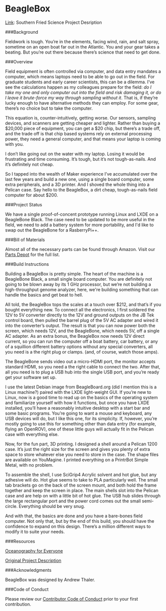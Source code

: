 # BeagleBox

[Link](http://www.southernfriedscience.com/?p=18661): Southern Fried Science Project Desription

###Background

Fieldwork is tough. You’re in the elements, facing wind, rain, and salt spray, sometime on an open boat far out in the Atlantic. You and your gear takes a beating. But you’re out there because there’s science that need to get done.

###Overview

Field equipment is often controlled via computer, and data entry mandates a computer, which means laptops need to be able to go out in the field. For graduate students and early career scientists, this can be a dilemma. I’ve see the calculations happen as my colleagues prepare for the field: *do I take my one and only computer out into the field and risk damaging it, or do I leave it brute-force my way through sampling without it*. That is, if they’re lucky enough to have alternative methods they can employ. For some gear, there’s no choice but to take the computer.

This equation is, counter-intuitively, getting worse. Our sensors, sampling devices, and scanners are getting cheaper and lighter. Rather than buying a $20,000 piece of equipment, you can get a $20 chip, but there’s a trade off, and the trade off is that chip based systems rely on external processing power, they need a general computer, and that means your laptop is coming with you.

I don’t like going out on the water with my laptop. Losing it would be frustrating and time consuming. It’s tough, but it’s not tough-as-nails. And it’s definitely not cheap.

So I tapped into the wealth of Maker experience I’ve accumulated over the last few years and build a new one, using a single board computer, some extra peripherals, and a 3D printer. And I shoved the whole thing into a Pelican case. Say hello to the BeagleBox, a dirt cheap, tough-as-nails field computer for about $200.

###Project Status

We have a single proof-of-concent prototype running Linux and LXDE on a BeagleBone Black. The case need to be updated to be more useful in the field, we need to add a battery system for more portability, and I'd like to swap out the BeagleBone for a RasberryPi++. 

###Bill of Materials

Almost all of the necessary parts can be found through Amazon. Visit our [Parts Depot](http://oceanographyforeveryone.com/depot.html) for the full list.

###Build Instructions

Building a BeagleBox is pretty simple. The heart of the machine is a BeagleBone Black, a small single board computer. You are definitely not going to be blown away by its 1 GHz processor, but we’re not building a high-throughput genome analyzer, here, we're building something that can handle the basics and get beat to hell. 

All told, the BeagleBox tops the scales at a touch over $212, and that’s if you bought everything new. To connect all the electronics, I first soldered the 12V to 5V converter directly to the 12V and ground outputs on the JB Tek control board, then pulled the barrel plug of the 5V AC adapter and wired it into the converter’s output. The result is that you can now power both the screen, which needs 12V, and the BeagleBone, which needs 5V, off a single AC adapter. As an extra bonus, the BeagleBox now needs 12V direct current, so you can run the computer off a boat battery, car battery, or any of a squillion different battery options without any special converters, all you need is a the right plug or clamps. (and, of course, watch those amps).

The BeagleBone sends video out a micro-HDMI port, the monitor accepts standard HDMI, so you need a the right cable to connect the two. After that, all you need is to plug a USB hub into the single USB port, and you’re ready get your software set up.

I use the latest Debian image from BeagleBoard.org (did I mention this is a Linux machine?) paired with the LXDE light-weight GUI. If you’re new to Linux, now is a good time to read up on the basics of the operating system and familiarize yourself with how it functions, but once you have LXDE installed, you’ll have a reasonably intuitive desktop with a start bar and some basic programs. You’re going to want a mouse and keyboard, any USB devices will do, but I like this one, for its simplicity. If, however, you’re mostly going to use this for something other than data entry (for example, flying an OpenROV), one of these little guys will actually fit in the Pelican case with everything else.

Now, for the fun part, 3D printing. I designed a shell around a Pelican 1200 case. It’s just the right size for the screen and gives you plenty of extra space to store whatever else you need to store in the case. The shape files are available on YouMagine. I printed everything on a PrintrBot Simple Metal, with no problem.

To assemble the shell, I use SciGrip4 Acrylic solvent and hot glue, but any adhesive will do. Hot glue seems to take to PLA particularly well. The small tab brackets go on the back of the screen mount, and both hold the frame together and keep the screen in place. The main shells slot into the Pelican case and are help on with a little bit of hot glue. The USB hub slides through the large rectangular port and the power cord comes out the small semi-circle. Everything should be very snug.

And with that, the basics are done and you have a bare-bones field computer. Not only that, but by the end of this build, you should have the confidence to expand on this design. There’s a million different ways to modify it to suite your needs.

###Resources

[Oceanography for Everyone](http://oceanographyforeveryone.com/)

[Original Project Description](http://www.southernfriedscience.com/?p=18661)

###Acknowledgments

BeagleBox was designed by Andrew Thaler. 

###Code of Conduct

Please review our [Contributor Code of Conduct](https://github.com/OceanographyforEveryone/BeagleBox/blob/master/CODE_OF_CONDUCT.md) prior to your first contribution. 
 
